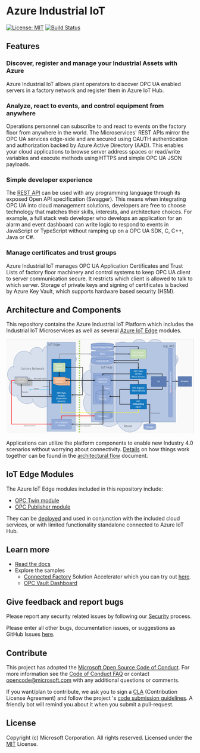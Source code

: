 # Azure Industrial IoT

[![License: MIT](https://img.shields.io/badge/License-MIT-yellow.svg)](https://opensource.org/licenses/MIT) [![Build Status](https://msazure.visualstudio.com/One/_apis/build/status/Custom/Azure_IOT/Industrial/Components/Azure.Industrial-IoT?branchName=master)](https://msazure.visualstudio.com/One/_build/latest?definitionId=86580&branchName=master)

## Features

### Discover, register and manage your Industrial Assets with Azure

Azure Industrial IoT allows plant operators to discover OPC UA enabled servers in a factory network and register them in Azure IoT Hub.  

### Analyze, react to events, and control equipment from anywhere

Operations personnel can subscribe to and react to events on the factory floor from anywhere in the world.  The Microservices' REST APIs mirror the OPC UA services edge-side and are secured using OAUTH authentication and authorization backed by Azure Active Directory (AAD).  This enables your cloud applications to browse server address spaces or read/write variables and execute methods using HTTPS and simple OPC UA JSON payloads.  

### Simple developer experience

The [REST API](docs/api/readme.md) can be used with any programming language through its exposed Open API specification (Swagger). This means when integrating OPC UA into cloud management solutions, developers are free to choose technology that matches their skills, interests, and architecture choices.  For example, a full stack web developer who develops an application for an alarm and event dashboard can write logic to respond to events in JavaScript or TypeScript without ramping up on a OPC UA SDK, C, C++, Java or C#.

### Manage certificates and trust groups

Azure Industrial IoT manages OPC UA Application Certificates and Trust Lists of factory floor machinery and control systems to keep OPC UA client to server communication secure. It restricts which client is allowed to talk to which server.  Storage of private keys and signing of certificates is backed by Azure Key Vault, which supports hardware based security (HSM).

## Architecture and Components

This repository contains the Azure Industrial IoT Platform which includes the Industrial IoT Microservices as well as several [Azure IoT Edge](https://azure.microsoft.com/services/iot-edge/) modules.  

![architecture](docs/media/architecture.PNG)

Applications can utilize the platform components to enable new Industry 4.0 scenarios without worrying about connectivity. [Details](https://azure.github.io/Industrial-IoT/) on how things work together can be found in the [architectural flow](docs/architecture.md) document.

## IoT Edge Modules

The Azure IoT Edge modules included in this repository include:

- [OPC Twin module](docs/modules/twin.md)
- [OPC Publisher module](docs/modules/publisher.md)

They can be [deployed](docs/howto-deploy-modules.md) and used in conjunction with the included cloud services, or with limited functionality standalone connected to Azure IoT Hub.

## Learn more

- [Read the docs](https://azure.github.io/Industrial-IoT/)
- Explore the samples
  - [Connected Factory](https://github.com/Azure/Azure-IoT-Connected-Factory) Solution Accelerator which you can try out [here](https://www.azureiotsolutions.com/Accelerators).
  - [OPC Vault Dashboard](https://github.com/Azure/azure-iiot-opc-vault-service/tree/master/app)

## Give feedback and report bugs

Please report any security related issues by following our [Security](security.md) process.

Please enter all other bugs, documentation issues, or suggestions as GitHub Issues [here](https://github.com/Azure/Industrial-IoT/issues).   

## Contribute

This project has adopted the [Microsoft Open Source Code of Conduct](https://opensource.microsoft.com/codeofconduct).  For more information see the [Code of Conduct FAQ](https://opensource.microsoft.com/codeofconduct/faq) or contact [opencode@microsoft.com](mailto:opencode@microsoft.com) with any additional questions or comments.

If you want/plan to contribute, we ask you to sign a [CLA](https://cla.microsoft.com/) (Contribution License Agreement) and follow the project 's [code submission guidelines](contributing.md). A friendly bot will remind you about it when you submit a pull-request.

## License

Copyright (c) Microsoft Corporation. All rights reserved.
Licensed under the [MIT](LICENSE) License.  


